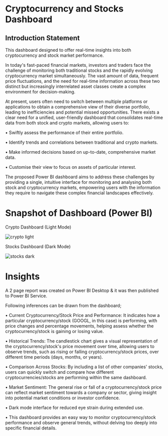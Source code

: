 # Cryptocurrency and Stocks Dashboard


## Introduction Statement

This dashboard designed to offer real-time insights into both cryptocurrency and stock market performance.

In today's fast-paced financial markets, investors and traders face the challenge of monitoring both traditional stocks and the rapidly evolving cryptocurrency market simultaneously. The vast amount of data, frequent price fluctuations, and the need for real-time information across these two distinct but increasingly interrelated asset classes create a complex environment for decision-making.

At present, users often need to switch between multiple platforms or applications to obtain a comprehensive view of their diverse portfolio, leading to inefficiencies and potential missed opportunities. There exists a clear need for a unified, user-friendly dashboard that consolidates real-time data from both stock and crypto markets, allowing users to:

• Swiftly assess the performance of their entire portfolio.

• Identify trends and correlations between traditional and crypto markets.

• Make informed decisions based on up-to-date, comprehensive market data.

• Customise their view to focus on assets of particular interest.

The proposed Power BI dashboard aims to address these challenges by providing a single, intuitive interface for monitoring and analysing both stock and cryptocurrency markets, empowering users with the information they require to navigate these complex financial landscapes effectively.




# Snapshot of Dashboard (Power BI)

Crypto Dashboard (Light Mode)

![crypto light ](https://github.com/user-attachments/assets/63fe2cc5-c6f1-4862-b0a9-d0cbca63671d)

Stocks Dashboard (Dark Mode)

![stocks dark](https://github.com/user-attachments/assets/fc5b1311-61ce-4ea4-841e-e909924563a7)

 
# Insights

A 2 page report was created on Power BI Desktop & it was then published to Power BI Service.

Following inferences can be drawn from the dashboard;

• Current Cryptocurrency/Stock Price and Performance: It indicates how a particular cryptocurrency/stock (GOOGL, in this case) is performing, with price changes and percentage movements, helping assess whether the cryptocurrency/stock is gaining or losing value.

• Historical Trends: The candlestick chart gives a visual representation of the cryptocurrency/stock's price movement over time, allowing users to observe trends, such as rising or falling cryptocurrency/stock prices, over different time periods (days, months, or years).

• Comparison Across Stocks: By including a list of other companies' stocks, users can quickly switch and compare how different cryptocurrencies/stocks are performing within the same dashboard.

• Market Sentiment: The general rise or fall of a cryptocurrency/stock price can reflect market sentiment towards a company or sector, giving insight into potential market conditions or investor confidence.

• Dark mode interface for reduced eye strain during extended use.

• This dashboard provides an easy way to monitor cryptocurrency/stock performance and observe general trends, without delving too deeply into specific financial details.
